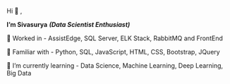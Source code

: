 Hi 👋 , 

**I’m Sivasurya** **_(Data Scientist Enthusiast)_**

👀 Worked in - AssistEdge, SQL Server, ELK Stack, RabbitMQ and FrontEnd

🌱 Familiar with - Python, SQL, JavaScript, HTML, CSS, Bootstrap, JQuery

💞️ I’m currently learning - Data Science, Machine Learning, Deep Learning, Big Data

<!-- - 👀 I’m interested in ...   
- 🌱 I’m currently learning ... Data Science and Machine Learning Algorithms
- 💞️ I’m looking to collaborate on ...
- 📫 How to reach me ... -->

<!---
Sivasurya-J/Sivasurya-J is a ✨ special ✨ repository because its `README.md` (this file) appears on your GitHub profile.
You can click the Preview link to take a look at your changes.
--->
